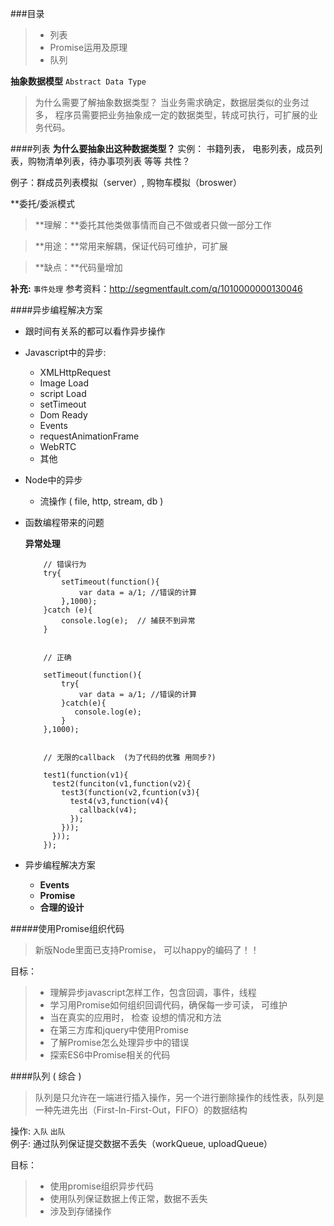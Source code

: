 
###目录
> -  列表
> -  Promise运用及原理
> -  队列

**抽象数据模型**   `Abstract Data Type`

>为什么需要了解抽象数据类型？
>当业务需求确定，数据层类似的业务过多， 程序员需要把业务抽象成一定的数据类型，转成可执行，可扩展的业务代码。

####列表 
**为什么要抽象出这种数据类型？** 
实例： 书籍列表， 电影列表，成员列表，购物清单列表，待办事项列表 等等
共性？

例子：群成员列表模拟（server）,  购物车模拟（broswer）

**委托/委派模式

> **理解：**委托其他类做事情而自己不做或者只做一部分工作

> **用途：**常用来解耦，保证代码可维护，可扩展

> **缺点：**代码量增加 

**补充:** `事件处理`
参考资料：http://segmentfault.com/q/1010000000130046 



####异步编程解决方案
- 跟时间有关系的都可以看作异步操作
- Javascript中的异步:
    - XMLHttpRequest
    - Image Load
    - script Load
    - setTimeout
    - Dom Ready
    - Events
    - requestAnimationFrame
    - WebRTC
    - 其他

- Node中的异步
    - 流操作 ( file, http, stream, db )

- 函数编程带来的问题

	**异常处理**
	```
    	// 错误行为
    	try{
    	    setTimeout(function(){
    	        var data = a/1; //错误的计算
    	    },1000);
    	}catch (e){
    		console.log(e);  // 捕获不到异常
    	}
   

    	// 正确
    	
    	setTimeout(function(){
    	    try{
    	        var data = a/1; //错误的计算
    	    }catch(e){
    	       console.log(e);
    	    }
    	},1000);
 

    	// 无限的callback  (为了代码的优雅 用同步?)
    	
    	test1(function(v1){
    	  test2(funciton(v1,function(v2){
    	    test3(function(v2,fcuntion(v3){
    	      test4(v3,function(v4){
    	        callback(v4);
    	      });
    	    }));
    	  }));
    	});
  ```
- 异步编程解决方案
	- **Events**
	- **Promise**
	- **合理的设计**

#####使用Promise组织代码

> 新版Node里面已支持Promise， 可以happy的编码了！！

目标：
> - 理解异步javascript怎样工作，包含回调，事件，线程
> - 学习用Promise如何组织回调代码，确保每一步可读， 可维护
> - 当在真实的应用时， 检查 设想的情况和方法
> - 在第三方库和jquery中使用Promise
> - 了解Promise怎么处理异步中的错误
> - 探索ES6中Promise相关的代码

####队列 ( 综合 )
> 队列是只允许在一端进行插入操作，另一个进行删除操作的线性表，队列是一种先进先出（First-In-First-Out，FIFO）的数据结构

操作: `入队` `出队` 
例子:   通过队列保证提交数据不丢失（workQueue, uploadQueue）

目标：
> - 使用promise组织异步代码
> - 使用队列保证数据上传正常，数据不丢失
> - 涉及到存储操作

